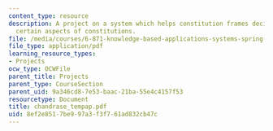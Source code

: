 ```yaml
---
content_type: resource
description: A project on a system which helps constitution frames decide on and structure
  certain aspects of constitutions.
file: /media/courses/6-871-knowledge-based-applications-systems-spring-2005/8ef2e8517be997a3f3f761ad832cb47c_chandrase_tempap.pdf
file_type: application/pdf
learning_resource_types:
- Projects
ocw_type: OCWFile
parent_title: Projects
parent_type: CourseSection
parent_uid: 9a346cd8-7e53-baac-21ba-55e4c4157f53
resourcetype: Document
title: chandrase_tempap.pdf
uid: 8ef2e851-7be9-97a3-f3f7-61ad832cb47c
---
```

